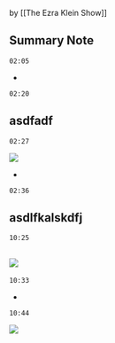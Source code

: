  
 by [[The Ezra Klein Show]] 

**Summary Note** 
- 
```timestamp 
02:05 
``` 
 
 
- 
```timestamp 
02:20 
``` 
 asdfadf 
- 
```timestamp 
02:27 
``` 
  
 ![](https://s3.amazonaws.com/images.staging.reclipped.com/thumbnails/51b3a77989280cfcf0fd8be9fd522f0f_147.719449.jpeg)
 
- 
```timestamp 
02:36 
``` 
 asdlfkalskdfj 
- 
```timestamp 
10:25 
``` 
  
 ![](https://s3.amazonaws.com/images.staging.reclipped.com/thumbnails/51b3a77989280cfcf0fd8be9fd522f0f_625.904989.jpeg) 
- 
```timestamp 
10:33 
``` 
  
- 
```timestamp 
10:44 
``` 
  
 ![](https://s3.amazonaws.com/images.staging.reclipped.com/thumbnails/51b3a77989280cfcf0fd8be9fd522f0f_644.126708.jpeg)
